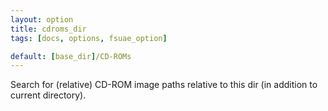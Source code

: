 ```yaml
---
layout: option
title: cdroms_dir
tags: [docs, options, fsuae_option]

default: [base_dir]/CD-ROMs
---
```


Search for (relative) CD-ROM image paths relative to this dir (in addition
to current directory).
